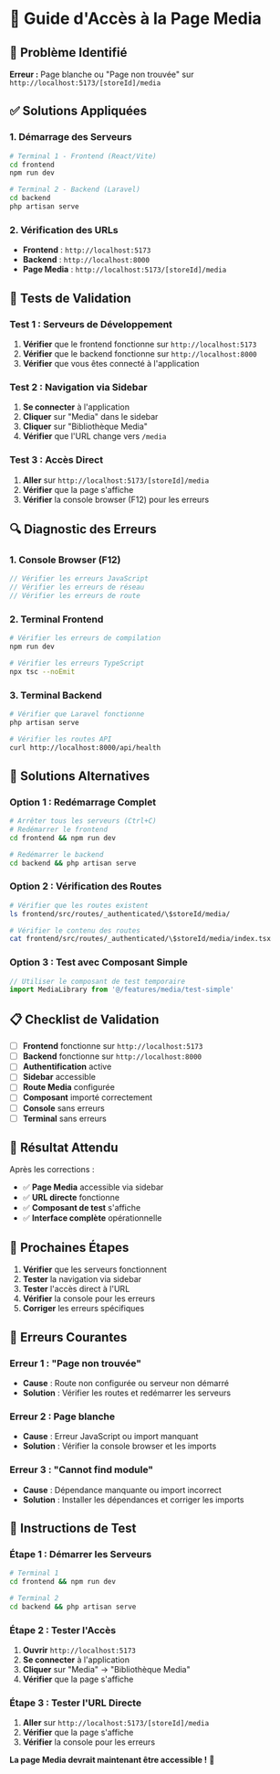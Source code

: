 # 🔧 Guide d'Accès à la Page Media

## 🚨 Problème Identifié
**Erreur :** Page blanche ou "Page non trouvée" sur `http://localhost:5173/[storeId]/media`

## ✅ Solutions Appliquées

### 1. **Démarrage des Serveurs**
```bash
# Terminal 1 - Frontend (React/Vite)
cd frontend
npm run dev

# Terminal 2 - Backend (Laravel)
cd backend
php artisan serve
```

### 2. **Vérification des URLs**
- **Frontend** : `http://localhost:5173`
- **Backend** : `http://localhost:8000`
- **Page Media** : `http://localhost:5173/[storeId]/media`

## 🧪 Tests de Validation

### **Test 1 : Serveurs de Développement**
1. **Vérifier** que le frontend fonctionne sur `http://localhost:5173`
2. **Vérifier** que le backend fonctionne sur `http://localhost:8000`
3. **Vérifier** que vous êtes connecté à l'application

### **Test 2 : Navigation via Sidebar**
1. **Se connecter** à l'application
2. **Cliquer** sur "Media" dans le sidebar
3. **Cliquer** sur "Bibliothèque Media"
4. **Vérifier** que l'URL change vers `/media`

### **Test 3 : Accès Direct**
1. **Aller** sur `http://localhost:5173/[storeId]/media`
2. **Vérifier** que la page s'affiche
3. **Vérifier** la console browser (F12) pour les erreurs

## 🔍 Diagnostic des Erreurs

### **1. Console Browser (F12)**
```javascript
// Vérifier les erreurs JavaScript
// Vérifier les erreurs de réseau
// Vérifier les erreurs de route
```

### **2. Terminal Frontend**
```bash
# Vérifier les erreurs de compilation
npm run dev

# Vérifier les erreurs TypeScript
npx tsc --noEmit
```

### **3. Terminal Backend**
```bash
# Vérifier que Laravel fonctionne
php artisan serve

# Vérifier les routes API
curl http://localhost:8000/api/health
```

## 🚀 Solutions Alternatives

### **Option 1 : Redémarrage Complet**
```bash
# Arrêter tous les serveurs (Ctrl+C)
# Redémarrer le frontend
cd frontend && npm run dev

# Redémarrer le backend
cd backend && php artisan serve
```

### **Option 2 : Vérification des Routes**
```bash
# Vérifier que les routes existent
ls frontend/src/routes/_authenticated/\$storeId/media/

# Vérifier le contenu des routes
cat frontend/src/routes/_authenticated/\$storeId/media/index.tsx
```

### **Option 3 : Test avec Composant Simple**
```typescript
// Utiliser le composant de test temporaire
import MediaLibrary from '@/features/media/test-simple'
```

## 📋 Checklist de Validation

- [ ] **Frontend** fonctionne sur `http://localhost:5173`
- [ ] **Backend** fonctionne sur `http://localhost:8000`
- [ ] **Authentification** active
- [ ] **Sidebar** accessible
- [ ] **Route Media** configurée
- [ ] **Composant** importé correctement
- [ ] **Console** sans erreurs
- [ ] **Terminal** sans erreurs

## 🎯 Résultat Attendu

Après les corrections :
- ✅ **Page Media** accessible via sidebar
- ✅ **URL directe** fonctionne
- ✅ **Composant de test** s'affiche
- ✅ **Interface complète** opérationnelle

## 🔧 Prochaines Étapes

1. **Vérifier** que les serveurs fonctionnent
2. **Tester** la navigation via sidebar
3. **Tester** l'accès direct à l'URL
4. **Vérifier** la console pour les erreurs
5. **Corriger** les erreurs spécifiques

## 🚨 Erreurs Courantes

### **Erreur 1 : "Page non trouvée"**
- **Cause** : Route non configurée ou serveur non démarré
- **Solution** : Vérifier les routes et redémarrer les serveurs

### **Erreur 2 : Page blanche**
- **Cause** : Erreur JavaScript ou import manquant
- **Solution** : Vérifier la console browser et les imports

### **Erreur 3 : "Cannot find module"**
- **Cause** : Dépendance manquante ou import incorrect
- **Solution** : Installer les dépendances et corriger les imports

## 🎯 Instructions de Test

### **Étape 1 : Démarrer les Serveurs**
```bash
# Terminal 1
cd frontend && npm run dev

# Terminal 2  
cd backend && php artisan serve
```

### **Étape 2 : Tester l'Accès**
1. **Ouvrir** `http://localhost:5173`
2. **Se connecter** à l'application
3. **Cliquer** sur "Media" → "Bibliothèque Media"
4. **Vérifier** que la page s'affiche

### **Étape 3 : Tester l'URL Directe**
1. **Aller** sur `http://localhost:5173/[storeId]/media`
2. **Vérifier** que la page s'affiche
3. **Vérifier** la console pour les erreurs

**La page Media devrait maintenant être accessible !** 🚀 